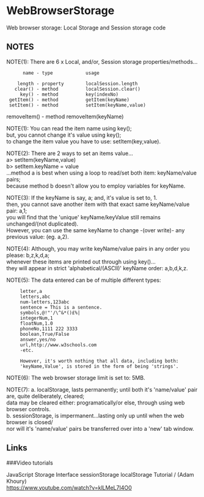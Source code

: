 # WebBrowserStorage
Web browser storage: Local Storage and Session storage code

## NOTES

NOTE(1): There are 6 x Local, and/or, Session storage properties/methods...  

          name - type            usage  
                                
        length - property        localSession.length  
       clear() - method          localSession.clear()  
         key() - method          key(indexNo)  
     getItem() - method          getItem(keyName)  
     setItem() - method          setItem(keyName,value)  
  removeItem() - method          removeItem(keyName)  

NOTE(1): You can read the item name using key();   
         but, you cannot change it's value using key();   
         to change the item value you have to use: setItem(key,value).  

NOTE(2): There are 2 ways to set an items value...  
         a> setItem(keyName,value)  
         b> setItem.keyName = value  
         ...method a is best when using a loop to read/set both item: keyName/value pairs;   
         because method b doesn't allow you to employ variables for keyName.  

NOTE(3): If the keyName is say, a; and, it's value is set to, 1.  
         then, you cannot save another item with that exact same keyName/value pair: a,1;  
         you will find that the 'unique' keyName/keyValue still remains unchanged/(not duplicated).  
         However, you can use the same keyName to change -(over write)- any previous value: (eg. a,2).   

NOTE(4): Although, you may write keyName/value pairs in any order you please: b,z,k,d,a;   
         whenever these items are printed out through using key()...  
         they will appear in strict 'alphabetical/(ASCII)' keyName order: a,b,d,k,z.    

NOTE(5): The data entered can be of multiple different types:   

         letter,a  
         letters,abc  
         num-letters,123abc  
         sentence = This is a sentence.  
         symbols,@!"'/\^&*()£%|  
         integerNum,1  
         floatNum,1.0  
         phoneNo,1111 222 3333  
         boolean,True/False  
         answer,yes/no  
         url,http://www.w3schools.com  
         -etc.     

         However, it's worth nothing that all data, including both:   
         'keyName,Value', is stored in the form of being 'strings'.  

NOTE(6): The web browser storage limit is set to: 5MB.  

NOTE(7): a. localStorage, lasts permanently; until both it's 'name/value' pair are, quite deliberately, cleared;  
            data may be cleared either: programatically/or else, through using web browser controls.  
         b. sessionStorage, is impermanent...lasting only up until when the web browser is closed/  
            nor will it's 'name/value' pairs be transferred over into a 'new' tab window.  

## Links

###Video tutorials

JavaScript Storage Interface sessionStorage localStorage Tutorial  / (Adam Khoury)  
https://www.youtube.com/watch?v=klLMeL7I4O0  

